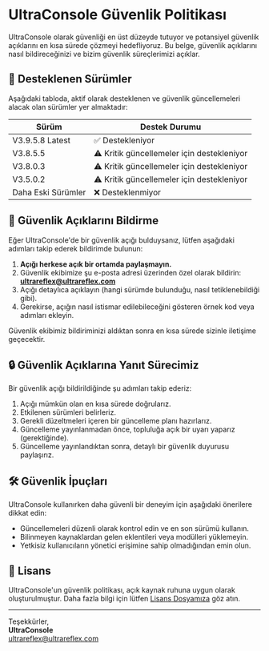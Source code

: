 # UltraConsole Güvenlik Politikası

UltraConsole olarak güvenliği en üst düzeyde tutuyor ve potansiyel güvenlik açıklarını en kısa sürede çözmeyi hedefliyoruz. Bu belge, güvenlik açıklarını nasıl bildireceğinizi ve bizim güvenlik süreçlerimizi açıklar.

## 📌 Desteklenen Sürümler

Aşağıdaki tabloda, aktif olarak desteklenen ve güvenlik güncellemeleri alacak olan sürümler yer almaktadır:

| Sürüm              | Destek Durumu                               |
|--------------------|---------------------------------------------|
| V3.9.5.8 Latest    | ✅ Destekleniyor                           |
| V3.8.5.5           | ⚠️ Kritik güncellemeler için destekleniyor |
| V3.8.0.3           | ⚠️ Kritik güncellemeler için destekleniyor |
| V3.5.0.2           | ⚠️ Kritik güncellemeler için destekleniyor |
| Daha Eski Sürümler | ❌ Desteklenmiyor                          |

## 🚨 Güvenlik Açıklarını Bildirme

Eğer UltraConsole'de bir güvenlik açığı bulduysanız, lütfen aşağıdaki adımları takip ederek bildirimde bulunun:

1. **Açığı herkese açık bir ortamda paylaşmayın.**  
2. Güvenlik ekibimize şu e-posta adresi üzerinden özel olarak bildirin: **ultrareflex@ultrareflex.com**  
3. Açığı detaylıca açıklayın (hangi sürümde bulunduğu, nasıl tetiklenebildiği gibi).  
4. Gerekirse, açığın nasıl istismar edilebileceğini gösteren örnek kod veya adımları ekleyin.  

Güvenlik ekibimiz bildiriminizi aldıktan sonra en kısa sürede sizinle iletişime geçecektir.

## 🔒 Güvenlik Açıklarına Yanıt Sürecimiz

Bir güvenlik açığı bildirildiğinde şu adımları takip ederiz:

1. Açığı mümkün olan en kısa sürede doğrularız.
2. Etkilenen sürümleri belirleriz.
3. Gerekli düzeltmeleri içeren bir güncelleme planı hazırlarız.
4. Güncelleme yayınlanmadan önce, topluluğa açık bir uyarı yaparız (gerektiğinde).
5. Güncelleme yayınlandıktan sonra, detaylı bir güvenlik duyurusu paylaşırız.

## 🛠 Güvenlik İpuçları

UltraConsole kullanırken daha güvenli bir deneyim için aşağıdaki önerilere dikkat edin:

- Güncellemeleri düzenli olarak kontrol edin ve en son sürümü kullanın.
- Bilinmeyen kaynaklardan gelen eklentileri veya modülleri yüklemeyin.
- Yetkisiz kullanıcıların yönetici erişimine sahip olmadığından emin olun.

## 📜 Lisans

UltraConsole'un güvenlik politikası, açık kaynak ruhuna uygun olarak oluşturulmuştur. Daha fazla bilgi için lütfen [Lisans Dosyamıza](https://github.com/Ultrareflex8672/UltraConsole?tab=MIT-1-ov-file) göz atın.

---

Teşekkürler,  
**UltraConsole**  
ultrareflex@ultrareflex.com
